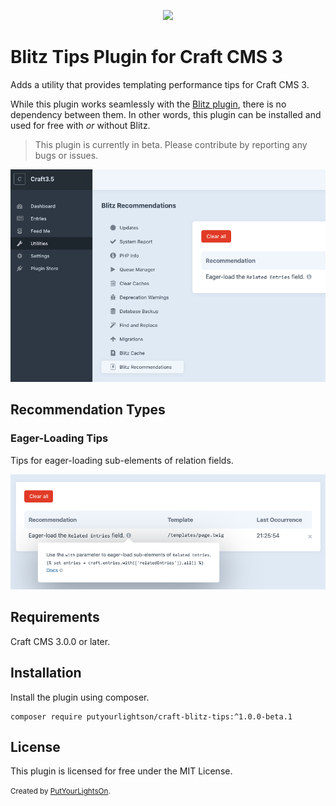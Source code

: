 <p align="center"><img width="130" src="https://raw.githubusercontent.com/putyourlightson/craft-blitz-tips/v1/src/icon.svg"></p>

# Blitz Tips Plugin for Craft CMS 3

Adds a utility that provides templating performance tips for Craft CMS 3.

While this plugin works seamlessly with the [Blitz plugin](https://putyourlightson.com/plugins/blitz), there is no dependency between them. In other words, this plugin can be installed and used for free with _or_ without Blitz. 

> This plugin is currently in beta. Please contribute by reporting any bugs or issues.

![Utility](./docs/blitz-tips-utility.png)

## Recommendation Types

### Eager-Loading Tips

Tips for eager-loading sub-elements of relation fields.

![Tips](./docs/blitz-tips.png)

## Requirements

Craft CMS 3.0.0 or later.

## Installation

Install the plugin using composer.

```
composer require putyourlightson/craft-blitz-tips:^1.0.0-beta.1
```

## License

This plugin is licensed for free under the MIT License.

<small>Created by [PutYourLightsOn](https://putyourlightson.com/).</small>
